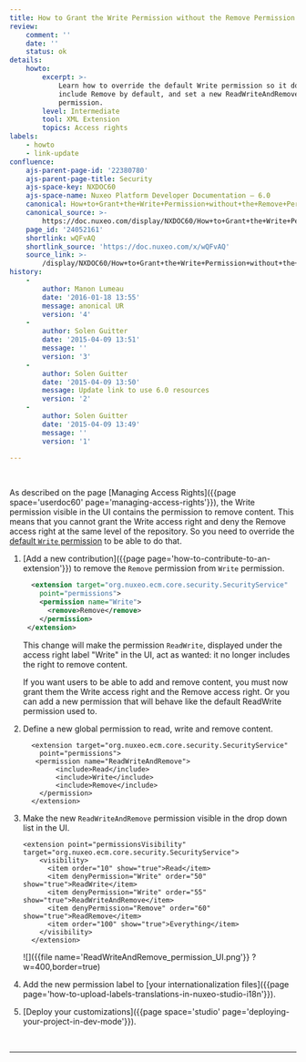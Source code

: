 ```yaml
---
title: How to Grant the Write Permission without the Remove Permission
review:
    comment: ''
    date: ''
    status: ok
details:
    howto:
        excerpt: >-
            Learn how to override the default Write permission so it does not
            include Remove by default, and set a new ReadWriteAndRemove
            permission.
        level: Intermediate
        tool: XML Extension
        topics: Access rights
labels:
    - howto
    - link-update
confluence:
    ajs-parent-page-id: '22380780'
    ajs-parent-page-title: Security
    ajs-space-key: NXDOC60
    ajs-space-name: Nuxeo Platform Developer Documentation — 6.0
    canonical: How+to+Grant+the+Write+Permission+without+the+Remove+Permission
    canonical_source: >-
        https://doc.nuxeo.com/display/NXDOC60/How+to+Grant+the+Write+Permission+without+the+Remove+Permission
    page_id: '24052161'
    shortlink: wQFvAQ
    shortlink_source: 'https://doc.nuxeo.com/x/wQFvAQ'
    source_link: >-
        /display/NXDOC60/How+to+Grant+the+Write+Permission+without+the+Remove+Permission
history:
    - 
        author: Manon Lumeau
        date: '2016-01-18 13:55'
        message: anonical UR
        version: '4'
    - 
        author: Solen Guitter
        date: '2015-04-09 13:51'
        message: ''
        version: '3'
    - 
        author: Solen Guitter
        date: '2015-04-09 13:50'
        message: Update link to use 6.0 resources
        version: '2'
    - 
        author: Solen Guitter
        date: '2015-04-09 13:49'
        message: ''
        version: '1'

---
```

&nbsp;

As described on the page [Managing Access Rights]({{page space='userdoc60' page='managing-access-rights'}}), the Write permission visible in the UI contains the permission to remove content. This means that you cannot grant the Write access right and deny the Remove access right at the same level of the repository. So you need to override the [default&nbsp;`Write` permission](http://explorer.nuxeo.com/nuxeo/site/distribution/Nuxeo%20Platform-6.0/viewContribution/org.nuxeo.ecm.core.security.defaultPermissions--permissions) to be able to do that.

1.  [Add a new contribution]({{page page='how-to-contribute-to-an-extension'}}) to remove the `Remove` permission from `Write` permission.

    ```xml
      <extension target="org.nuxeo.ecm.core.security.SecurityService"
        point="permissions">
        <permission name="Write">
          <remove>Remove</remove>
        </permission>
     </extension>
    ```

    This change will make the permission `ReadWrite`, displayed under the access right label "Write" in the UI, act as wanted: it no longer includes the right to remove content.

    If you want users to be able to add and remove content, you must now grant them the Write access right and the Remove access right. Or you can add a new permission that will behave like the default ReadWrite permission used to.

2.  Define a new global permission to read, write and remove content.

    ```
      <extension target="org.nuxeo.ecm.core.security.SecurityService"
        point="permissions"> 
       <permission name="ReadWriteAndRemove">
            <include>Read</include>
            <include>Write</include>
            <include>Remove</include>
        </permission>
      </extension>
    ```

3.  Make the new `ReadWriteAndRemove` permission visible in the drop down list in the UI.

    ```
    <extension point="permissionsVisibility" target="org.nuxeo.ecm.core.security.SecurityService">
        <visibility>
          <item order="10" show="true">Read</item>
          <item denyPermission="Write" order="50" show="true">ReadWrite</item>
          <item denyPermission="Write" order="55" show="true">ReadWriteAndRemove</item>
          <item denyPermission="Remove" order="60" show="true">ReadRemove</item>
          <item order="100" show="true">Everything</item>
        </visibility>
      </extension>
    ```

    ![]({{file name='ReadWriteAndRemove_permission_UI.png'}} ?w=400,border=true)

4.  Add the new permission label to [your internationalization files]({{page page='how-to-upload-labels-translations-in-nuxeo-studio-i18n'}}).
5.  [Deploy your customizations]({{page space='studio' page='deploying-your-project-in-dev-mode'}}).

&nbsp;

* * *